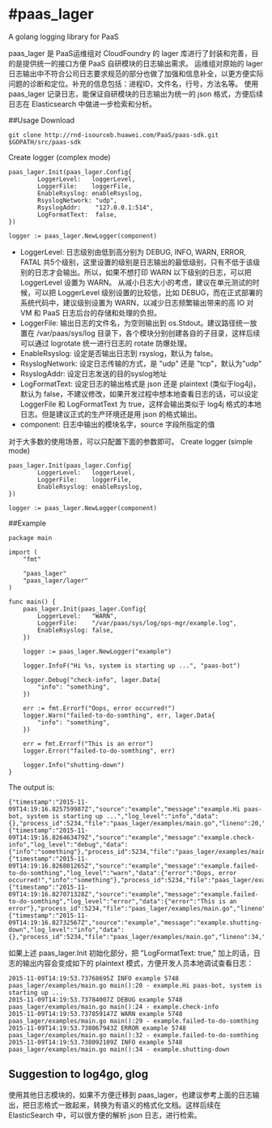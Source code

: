 #paas_lager
===========
A golang logging library for PaaS

paas_lager 是 PaaS运维组对 CloudFoundry 的 lager 库进行了封装和完善，目的是提供统一的接口方便 PaaS 自研模块的日志输出需求。
运维组对原始的 lager 日志输出中不符合公司日志要求规范的部分也做了加强和信息补全，以更方便实际问题的诊断和定位。补充的信息包括：进程ID，文件名，行号，方法名等。
使用 paas_lager 记录日志，能保证自研模块的日志输出为统一的 json 格式，方便后续日志在 Elasticsearch 中做进一步检索和分析。

##Usage
Download 
```
git clone http://rnd-isourceb.huawei.com/PaaS/paas-sdk.git $GOPATH/src/paas-sdk
```

Create logger (complex mode)
```
paas_lager.Init(paas_lager.Config{
        LoggerLevel:   loggerLevel,
        LoggerFile:    loggerFile,
        EnableRsyslog: enableRsyslog,
        RsyslogNetwork: "udp",
        RsyslogAddr:    "127.0.0.1:514",
        LogFormatText:  false,
})

logger := paas_lager.NewLogger(component)
```

* LoggerLevel: 日志级别由低到高分别为 DEBUG, INFO, WARN, ERROR, FATAL 共5个级别，这里设置的级别是日志输出的最低级别，只有不低于该级别的日志才会输出。所以，如果不想打印 WARN 以下级别的日志，可以把 LoggerLevel 设置为 WARN。
从减小日志大小的考虑，建议在单元测试的时候，可以把 LoggerLevel 级别设置的比较低，比如 DEBUG，而在正式部署的系统代码中，建议级别设置为 WARN，以减少日志频繁输出带来的高 IO 对 VM 和 PaaS 日志后台的存储和处理的负担。
* LoggerFile: 输出日志的文件名，为空则输出到 os.Stdout。建议路径统一放置在 /var/paas/sys/log 目录下，各个模块分别创建各自的子目录，这样后续可以通过 logrotate 统一进行日志的 rotate 防爆处理。
* EnableRsyslog: 设定是否输出日志到 rsyslog，默认为 false。
* RsyslogNetwork: 设定日志传输的方式，是 "udp" 还是 "tcp"，默认为"udp"
* RsyslogAddr: 设定日志发送的目的syslog地址
* LogFormatText: 设定日志的输出格式是 json 还是 plaintext (类似于log4j)，默认为 false，不建议修改，如果开发过程中想本地查看日志的话，可以设定 LoggerFile 和 LogFormatText 为 true，这样会输出类似于 log4j 格式的本地日志。但是建议正式的生产环境还是用 json 的格式输出。
* component: 日志中输出的模块名字，source 字段所指定的值

对于大多数的使用场景，可以只配置下面的参数即可。
Create logger (simple mode)
```
paas_lager.Init(paas_lager.Config{
        LoggerLevel:   loggerLevel,
        LoggerFile:    loggerFile,
        EnableRsyslog: enableRsyslog,
})

logger := paas_lager.NewLogger(component)
```

##Example
```
package main

import (
	"fmt"

	"paas_lager"
	"paas_lager/lager"
)

func main() {
	paas_lager.Init(paas_lager.Config{
		LoggerLevel:   "WARN",
		LoggerFile:    "/var/paas/sys/log/ops-mgr/example.log",
		EnableRsyslog: false,
	})

	logger := paas_lager.NewLogger("example")

	logger.InfoF("Hi %s, system is starting up ...", "paas-bot")

	logger.Debug("check-info", lager.Data{
		"info": "something",
	})

	err := fmt.Errorf("Oops, error occurred!")
	logger.Warn("failed-to-do-somthing", err, lager.Data{
		"info": "something",
	})

	err = fmt.Errorf("This is an error")
	logger.Error("failed-to-do-somthing", err)

	logger.Info("shutting-down")
}

```

The output is:
```
{"timestamp":"2015-11-09T14:19:16.825759987Z","source":"example","message":"example.Hi paas-bot, system is starting up ...","log_level":"info","data":{},"process_id":5234,"file":"paas_lager/examples/main.go","lineno":20,"method":"main"}{"timestamp":"2015-11-09T14:19:16.826463479Z","source":"example","message":"example.check-info","log_level":"debug","data":{"info":"something"},"process_id":5234,"file":"paas_lager/examples/main.go","lineno":24,"method":"main"}{"timestamp":"2015-11-09T14:19:16.826801265Z","source":"example","message":"example.failed-to-do-somthing","log_level":"warn","data":{"error":"Oops, error occurred!","info":"something"},"process_id":5234,"file":"paas_lager/examples/main.go","lineno":29,"method":"main"}
{"timestamp":"2015-11-09T14:19:16.827071328Z","source":"example","message":"example.failed-to-do-somthing","log_level":"error","data":{"error":"This is an error"},"process_id":5234,"file":"paas_lager/examples/main.go","lineno":32,"method":"main"}
{"timestamp":"2015-11-09T14:19:16.82732567Z","source":"example","message":"example.shutting-down","log_level":"info","data":{},"process_id":5234,"file":"paas_lager/examples/main.go","lineno":34,"method":"main"}
```


如果上述 paas_lager.Init 初始化部分，把 "LogFormatText: true," 加上的话，日志的输出内容会变成如下的 plaintext 模式，方便开发人员本地调试查看日志：
```
2015-11-09T14:19:53.73768695Z INFO example 5748 paas_lager/examples/main.go main():20 - example.Hi paas-bot, system is starting up ...
2015-11-09T14:19:53.73784007Z DEBUG example 5748 paas_lager/examples/main.go main():24 - example.check-info
2015-11-09T14:19:53.737859147Z WARN example 5748 paas_lager/examples/main.go main():29 - example.failed-to-do-somthing
2015-11-09T14:19:53.738067943Z ERROR example 5748 paas_lager/examples/main.go main():32 - example.failed-to-do-somthing
2015-11-09T14:19:53.738092109Z INFO example 5748 paas_lager/examples/main.go main():34 - example.shutting-down
```

## Suggestion to log4go, glog 
使用其他日志模块的，如果不方便迁移到 paas_lager，也建议参考上面的日志输出，把日志格式一致起来，转换为有语义的格式化文档。这样后续在 ElasticSearch 中，可以很方便的解析 json 日志，进行检索。
